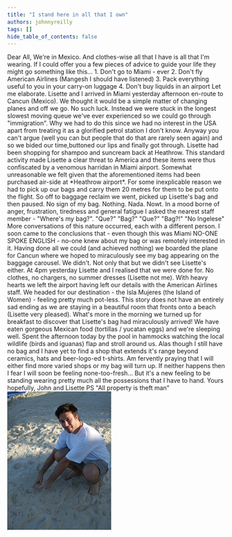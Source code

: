 ```yaml
---
title: "I stand here in all that I own"
authors: johnnyreilly
tags: []
hide_table_of_contents: false
---
```

Dear All, We're in Mexico. And clothes-wise all that I have is all that I'm wearing. If I could offer you a few pieces of advice to guide your life they might go something like this... 1. Don't go to Miami - ever 2. Don't fly American Airlines (Mangesh I should have listened) 3. Pack everything useful to you in your carry-on luggage 4. Don't buy liquids in an airport Let me elaborate. Lisette and I arrived in Miami yesterday afternoon en-route to Cancun (Mexico). We thought it would be a simple matter of changing planes and off we go. No such luck. Instead we were stuck in the longest slowest moving queue we've ever experienced so we could go through "immigration". Why we had to do this since we had no interest in the USA apart from treating it as a glorified petrol station I don't know. Anyway you can't argue (well you can but people that do that are rarely seen again) and so we bided our time,buttoned our lips and finally got through. Lisette had been shopping for shampoo and suncream back at Heathrow. This standard activity made Lisette a clear threat to America and these items were thus confiscated by a venomous harridan in Miami airport. Somewhat unreasonable we felt given that the aforementioned items had been purchased air-side at \*Heathrow airport\*. For some inexplicable reason we had to pick up our bags and carry them 20 metres for them to be put onto the flight. So off to baggage reclaim we went, picked up Lisette's bag and then paused. No sign of my bag. Nothing. Nada. Nowt. In a mood borne of anger, frustration, tiredness and general fatigue I asked the nearest staff member - "Where's my bag?". "Que?" "Bag?" "Que?" "Bag?!" "No Ingelese" More conversations of this nature occurred, each with a different person. I soon came to the conclusions that - even though this was Miami NO-ONE SPOKE ENGLISH - no-one knew about my bag or was remotely interested in it. Having done all we could (and achieved nothing) we boarded the plane for Cancun where we hoped to miraculously see my bag appearing on the baggage carousel. We didn't. Not only that but we didn't see Lisette's either. At 4pm yesterday Lisette and I realised that we were done for. No clothes, no chargers, no summer dresses (Lisette not me). With heavy hearts we left the airport having left our details with the American Airlines staff. We headed for our destination - the Isla Mujeres (the Island of Women) - feeling pretty much pot-less. This story does not have an entirely sad ending as we are staying in a beautiful room that fronts onto a beach (Lisette very pleased). What's more in the morning we turned up for breakfast to discover that Lisette's bag had miraculously arrived! We have eaten gorgeous Mexican food (tortillas / yucatan eggs) and we're sleeping well. Spent the afternoon today by the pool in hammocks watching the local wildlife (birds and iguanas) flap and stroll around us. Alas though I still have no bag and I have yet to find a shop that extends it's range beyond ceramics, hats and beer-logo-ed t-shirts. Am fervently praying that I will either find more varied shops or my bag will turn up. If neither happens then I fear I will soon be feeling none-too-fresh... But it's a new feeling to be standing wearing pretty much all the possessions that I have to hand. Yours hopefully, John and Lisette PS "All property is theft man" ![](DSCF2570.JPG)


